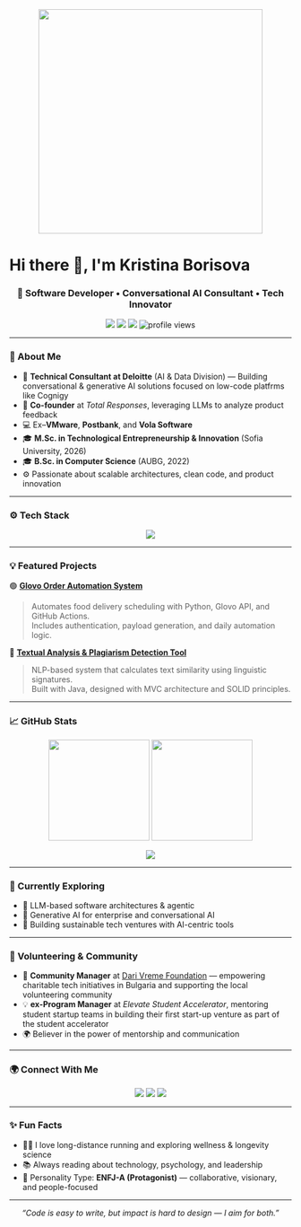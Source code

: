 <div id="header" align="center">
  <img src="https://media.giphy.com/media/765ccrAiB0g9z6EApL/giphy.gif" width="400"/> 
</div>

<h1> Hi there 👋,  I'm Kristina Borisova</h1>
<h3 align="center">🚀 Software Developer • Conversational AI Consultant • Tech Innovator</h3>

<p align="center">
  <a href="mailto:kibacademics@gmail.com"><img src="https://img.shields.io/badge/Email-kibacademics%40gmail.com-blue?style=flat&logo=gmail"></a>
  <a href="https://www.linkedin.com/in/kristina-borisova-447293142/"><img src="https://img.shields.io/badge/LinkedIn-Kristina%20Borisova-blue?style=flat&logo=linkedin"></a>
  <a href="https://github.com/KristinaBorisova"><img src="https://img.shields.io/badge/GitHub-KristinaBorisova-black?style=flat&logo=github"></a>
  <img src="https://komarev.com/ghpvc/?username=KristinaBorisova&label=Profile%20Views&color=brightgreen&style=flat" alt="profile views" />
</p>

---

### 🧠 About Me

- 💼 **Technical Consultant at Deloitte** (AI & Data Division) — Building conversational & generative AI solutions focused on low-code platfrms like Cognigy 
- 🧩 **Co-founder** at *Total Responses*, leveraging LLMs to analyze product feedback  
- 💻 Ex–**VMware**, **Postbank**, and **Vola Software**  
- 🎓 **M.Sc. in Technological Entrepreneurship & Innovation** (Sofia University, 2026)  
- 🎓 **B.Sc. in Computer Science** (AUBG, 2022)  
- ⚙️ Passionate about scalable architectures, clean code, and product innovation  

---

### ⚙️ Tech Stack

<p align="center">
  <img src="https://skillicons.dev/icons?i=java,ts,py,cpp,js,nodejs,spring,docker,kubernetes,git,github,postman" />
</p>

---

### 💡 Featured Projects

🟢 **[Glovo Order Automation System](https://github.com/KristinaBorisova/Glovo_DariVreme_Order_Automation)**  
> Automates food delivery scheduling with Python, Glovo API, and GitHub Actions.  
> Includes authentication, payload generation, and daily automation logic.

🧠 **[Textual Analysis & Plagiarism Detection Tool](https://github.com/KristinaBorisova/Textual-Analysis-Tool)**  
> NLP-based system that calculates text similarity using linguistic signatures.  
> Built with Java, designed with MVC architecture and SOLID principles.

---

### 📈 GitHub Stats

<p align="center">
  <img src="https://github-readme-stats.vercel.app/api?username=KristinaBorisova&show_icons=true&theme=tokyonight&hide_border=true" height="180em" />
  <img src="https://github-readme-streak-stats.herokuapp.com/?user=KristinaBorisova&theme=tokyonight&hide_border=true" height="180em" />
</p>

<p align="center">
  <img src="https://github-readme-stats.vercel.app/api/top-langs/?username=KristinaBorisova&layout=compact&theme=tokyonight&hide_border=true" />
</p>

---

### 🌱 Currently Exploring
- 🧩 LLM-based software architectures & agentic
- 🤖 Generative AI for enterprise and conversational AI
- 🚀 Building sustainable tech ventures with AI-centric tools 

---

### 🤝 Volunteering & Community
- 💬 **Community Manager** at [Dari Vreme Foundation](https://darivreme.com/) — empowering charitable tech initiatives in Bulgaria  and supporting the local volunteering community
- 💡 **ex-Program Manager** at *Elevate Student Accelerator*, mentoring student startup teams in building their first start-up venture as part of the student accelerator
- 🌍 Believer in the power of mentorship and communication 

---

### 🌍 Connect With Me

<p align="center">
  <a href="mailto:kibacademics@gmail.com"><img src="https://img.shields.io/badge/Email-kibacademics%40gmail.com-red?style=for-the-badge&logo=gmail&logoColor=white"></a>
  <a href="https://www.linkedin.com/in/kristina-borisova-447293142/"><img src="https://img.shields.io/badge/LinkedIn-Kristina%20Borisova-blue?style=for-the-badge&logo=linkedin"></a>
  <a href="https://github.com/KristinaBorisova"><img src="https://img.shields.io/badge/GitHub-KristinaBorisova-black?style=for-the-badge&logo=github"></a>
</p>

---

### ✨ Fun Facts
- 🏃‍♀️ I love long-distance running and exploring wellness & longevity science  
- 📚 Always reading about technology, psychology, and leadership  
- 💬 Personality Type: **ENFJ-A (Protagonist)** — collaborative, visionary, and people-focused  

---

<p align="center">
  <i>“Code is easy to write, but impact is hard to design — I aim for both.”</i>
</p>







<!--
- 🔭 I’m currently working as a Cloud Automation Developer at VMware.
- 🌱 I’m currently actively learning virtualization and containerisation
- 📫 Reach out to me at: kborisova@aubg.edu


<!--
**KristinaBorisova/KristinaBorisova** is a ✨ _special_ ✨ repository because its `README.md` (this file) appears on your GitHub profile.

- 🌱 I’m currently learning ...
- 👯 I’m looking to collaborate on ...
- 🤔 I’m looking for help with ...
- 💬 Ask me about ...
- 📫 How to reach me: ...
- 😄 Pronouns: ...
- ⚡ Fun fact: ...
-->
